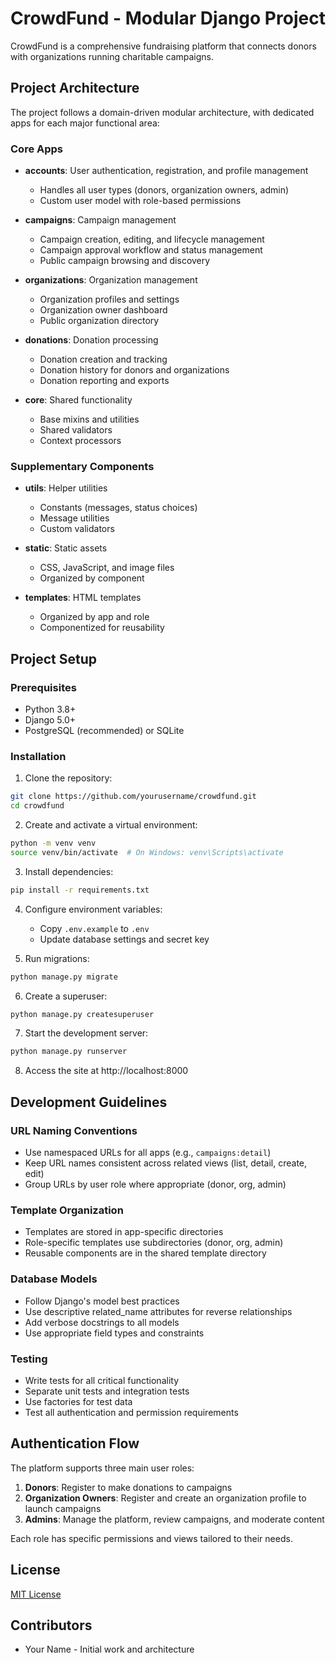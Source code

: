 # CrowdFund - Modular Django Project

CrowdFund is a comprehensive fundraising platform that connects donors with organizations running charitable campaigns.

## Project Architecture

The project follows a domain-driven modular architecture, with dedicated apps for each major functional area:

### Core Apps

- **accounts**: User authentication, registration, and profile management
  - Handles all user types (donors, organization owners, admin)
  - Custom user model with role-based permissions

- **campaigns**: Campaign management
  - Campaign creation, editing, and lifecycle management
  - Campaign approval workflow and status management
  - Public campaign browsing and discovery

- **organizations**: Organization management
  - Organization profiles and settings
  - Organization owner dashboard
  - Public organization directory

- **donations**: Donation processing
  - Donation creation and tracking
  - Donation history for donors and organizations
  - Donation reporting and exports

- **core**: Shared functionality
  - Base mixins and utilities
  - Shared validators
  - Context processors

### Supplementary Components

- **utils**: Helper utilities
  - Constants (messages, status choices)
  - Message utilities
  - Custom validators

- **static**: Static assets
  - CSS, JavaScript, and image files
  - Organized by component

- **templates**: HTML templates
  - Organized by app and role
  - Componentized for reusability

## Project Setup

### Prerequisites

- Python 3.8+
- Django 5.0+
- PostgreSQL (recommended) or SQLite

### Installation

1. Clone the repository:
```bash
git clone https://github.com/yourusername/crowdfund.git
cd crowdfund
```

2. Create and activate a virtual environment:
```bash
python -m venv venv
source venv/bin/activate  # On Windows: venv\Scripts\activate
```

3. Install dependencies:
```bash
pip install -r requirements.txt
```

4. Configure environment variables:
   - Copy `.env.example` to `.env`
   - Update database settings and secret key

5. Run migrations:
```bash
python manage.py migrate
```

6. Create a superuser:
```bash
python manage.py createsuperuser
```

7. Start the development server:
```bash
python manage.py runserver
```

8. Access the site at http://localhost:8000

## Development Guidelines

### URL Naming Conventions

- Use namespaced URLs for all apps (e.g., `campaigns:detail`)
- Keep URL names consistent across related views (list, detail, create, edit)
- Group URLs by user role where appropriate (donor, org, admin)

### Template Organization

- Templates are stored in app-specific directories
- Role-specific templates use subdirectories (donor, org, admin)
- Reusable components are in the shared template directory

### Database Models

- Follow Django's model best practices
- Use descriptive related_name attributes for reverse relationships
- Add verbose docstrings to all models
- Use appropriate field types and constraints

### Testing

- Write tests for all critical functionality
- Separate unit tests and integration tests
- Use factories for test data
- Test all authentication and permission requirements

## Authentication Flow

The platform supports three main user roles:

1. **Donors**: Register to make donations to campaigns
2. **Organization Owners**: Register and create an organization profile to launch campaigns
3. **Admins**: Manage the platform, review campaigns, and moderate content

Each role has specific permissions and views tailored to their needs.

## License

[MIT License](LICENSE)

## Contributors

- Your Name - Initial work and architecture
